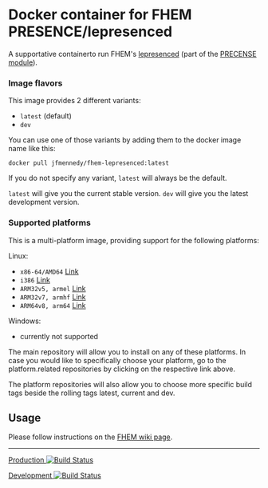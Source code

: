 # Docker container for FHEM PRESENCE/lepresenced
A supportative containerto run FHEM's [lepresenced](https://wiki.fhem.de/wiki/PRESENCE#Installation_von_.28le.29presenced) (part of the [PRECENSE module](http://fhem.de/commandref.html#PRESENCE)).

### Image flavors
This image provides 2 different variants:

- `latest` (default)
- `dev`

You can use one of those variants by adding them to the docker image name like this:

	docker pull jfmennedy/fhem-lepresenced:latest

If you do not specify any variant, `latest` will always be the default.

`latest` will give you the current stable version.
`dev` will give you the latest development version.


### Supported platforms
This is a multi-platform image, providing support for the following platforms:


Linux:

- `x86-64/AMD64` [Link](https://hub.docker.com/r/jfmennedy/fhem-lepresenced-amd64_linux/)
- `i386` [Link](https://hub.docker.com/r/jfmennedy/fhem-lepresenced-i386_linux/)
- `ARM32v5, armel` [Link](https://hub.docker.com/r/jfmennedy/fhem-lepresenced-arm32v5_linux/)
- `ARM32v7, armhf` [Link](https://hub.docker.com/r/jfmennedy/fhem-lepresenced-arm32v7_linux/)
- `ARM64v8, arm64` [Link](https://hub.docker.com/r/jfmennedy/fhem-lepresenced-arm64v8_linux/)


Windows:

- currently not supported


The main repository will allow you to install on any of these platforms.
In case you would like to specifically choose your platform, go to the platform.related repositories by clicking on the respective link above.

The platform repositories will also allow you to choose more specific build tags beside the rolling tags latest, current and dev.


## Usage

Please follow instructions on the [FHEM wiki page](https://wiki.fhem.de/wiki/PRESENCE#.C3.9Cberwachung_durch_verteilte_Agenten_in_der_Wohnung_.28presenced.2Flepresenced.2Fcollectord.29).

___
[Production ![Build Status](https://travis-ci.com/docker-home-automation-stack/fhem-lepresenced.svg?branch=master)](https://travis-ci.com/docker-home-automation-stack/fhem-lepresenced)

[Development ![Build Status](https://travis-ci.com/docker-home-automation-stack/fhem-lepresenced.svg?branch=dev)](https://travis-ci.com/docker-home-automation-stack/fhem-lepresenced)
